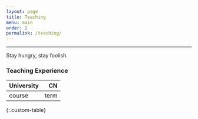 ```yaml
---
layout: page
title: Teaching
menu: main
order: 2
permalink: /teaching/
---
```

<!---
Teaching Statement:
--->
***

Stay hungry, stay foolish.

### Teaching Experience

| University | CN |
| ----------- | ----------: |
| course | term |
{:.custom-table}


